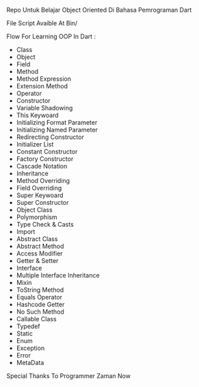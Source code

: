 Repo Untuk Belajar Object Oriented Di Bahasa Pemrograman Dart 

File Script Avaible At Bin/

Flow For Learning OOP In Dart :
- Class
- Object
- Field
- Method
- Method Expression
- Extension Method
- Operator 
- Constructor 
- Variable Shadowing 
- This Keywoard
- Initializing Format Parameter
- Initializing Named Parameter
- Redirecting Constructor
- Initializer List
- Constant Constructor
- Factory Constructor
- Cascade Notation
- Inheritance
- Method Overriding
- Field Overriding
- Super Keywoard
- Super Constructor
- Object Class
- Polymorphism
- Type Check & Casts
- Import
- Abstract Class
- Abstract Method
- Access Modifier
- Getter & Setter
- Interface
- Multiple Interface Inheritance
- Mixin
- ToString Method
- Equals Operator
- Hashcode Getter
- No Such Method
- Callable Class
- Typedef
- Static
- Enum
- Exception
- Error
- MetaData

Special Thanks To Programmer Zaman Now
